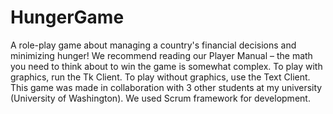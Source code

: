 # HungerGame
A role-play game about managing a country's financial decisions and minimizing hunger!
We recommend reading our Player Manual – the math you need to think about to win the game is somewhat complex.
To play with graphics, run the Tk Client. To play without graphics, use the Text Client.
This game was made in collaboration with 3 other students at my university (University of Washington). We used Scrum framework for development.
